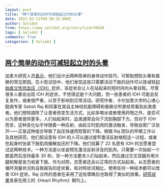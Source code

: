 ```yaml
---
layout: post
title: "两个简单的动作可减轻起立时的头晕"
date: 2022-02-11T09:30:22.000Z
author: Solidot
from: https://www.solidot.org/story?sid=70628
tags: [ Solidot ]
comments: True
categories: [ Solidot ]
---
```

<!--1644571822000-->
[两个简单的动作可减轻起立时的头晕](https://www.solidot.org/story?sid=70628)
------

<div>
加拿大研究人员<a href="https://gizmodo.com/study-how-to-prevent-dizziness-when-standing-1848507098">表示</a>，他们设计出两种简单的身体动作技巧，可帮助预防头晕和昏厥的常见原因。在小型试验中，他们发现这些只需要活动下肢的动作可以效减轻<a href="https://www.mayoclinic.org/diseases-conditions/orthostatic-hypotension/symptoms-causes/syc-20352548#:~:text=Orthostatic%20hypotension%20%E2%80%94%20also%20called%20postural,even%20cause%20you%20to%20faint.">初始直立性低血压（IOH）</a>症状，该症状会让人在站起来的短时间内头晕目眩。尽管很多人都会出现 IOH 的症状，不觉得这是个大问题，但一些患者的 IOH 可能会反复发作，或者很严重，以至于影响到日常活动。研究作者、卡尔加里大学的心律心脏病专家 Satish Raj 和同事在其自主神经机能障碍和昏厥诊所里经常看到此类患者。他们想知道除了让患者改变生活方式，比如多喝水或者使用药物之外，是否可以为患者提供更多。人们站起来时，血液通常会向下流到胸部下方。但对于 IOH 而言，这种变化似乎伴随着一种反射，由起立时肌肉的激活触发，导致血管广泛张开——正是这种组合导致了血压快速而短暂的下降。根据 Raj 团队的早期工作以及其他研究，他们假设患有 IOH 的人可以通过提早激活反射缩短这一过程，或者在起身时张紧下肢肌肉缓解血压的下降。他们招募了 22 名患有 IOH 的志愿者尝试这两种技术。一种方法是以坐姿预先激活反射涉及的肌肉，只需要一次抬起一个膝盖然后坚持最多 30 秒。另一种方法要求人们站起来，然后通过交叉双腿并用大腿和臀部发力收紧下肢。作为对照，志愿者还会以正常的方式站起来。从志愿者的循环测量状况和自我报告的症状看，和对照状况相比，使用任何一种技术都可以改善 IOH 症状。Raj 诊所的患者在采用了这些策略后也取得了类似的效果。<a href="https://www.heartrhythmjournal.com/article/S1547-5271(21)02524-8/fulltext">研究成果</a>发表在周三的《Heart Rhythm》期刊上。
</div>
